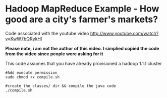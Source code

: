 Hadoop MapReduce Example - How good are a city's farmer's markets?
==================================
Code associated with the youtube video http://www.youtube.com/watch?v=KwW7bQRykHI

**Please note, i am not the author of this video. I simplied copied the code from the video since people were asking for it**

This code assumes that you have already provisioned a hadoop 1.1.1 cluster

    #Add execute permission
    sudo chmod +x compile.sh
    
    #create the classes/ dir && compile the java code
    ./compile.sh
